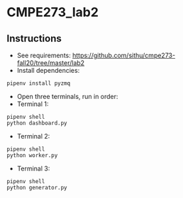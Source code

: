 # CMPE273_lab2

## Instructions
* See requirements: https://github.com/sithu/cmpe273-fall20/tree/master/lab2
* Install dependencies:
```
pipenv install pyzmq
```
* Open three terminals, run in order:
* Terminal 1:
```
pipenv shell
python dashboard.py
```
* Terminal 2:
```
pipenv shell
python worker.py
```
* Terminal 3:
```
pipenv shell
python generator.py
```
